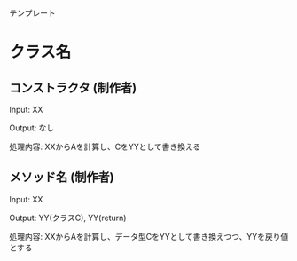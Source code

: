 テンプレート
# クラス名
## コンストラクタ (制作者)

Input: XX

Output: なし

処理内容: XXからAを計算し、CをYYとして書き換える

## メソッド名 (制作者)

Input: XX

Output: YY(クラスC), YY(return)

処理内容: XXからAを計算し、データ型CをYYとして書き換えつつ、YYを戻り値とする
